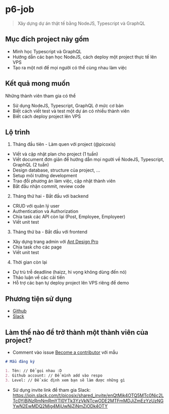 # p6-job

> Xây dựng dự án thật tế bằng NodeJS, Typescript và GraphQL

## Mục đích project này gồm

* Mình học Typescript và GraphQL
* Hướng dẫn các bạn học NodeJS, cách deploy một project thực tế lên VPS
* Tạo ra một nơi để mọi người có thể cùng nhau làm việc

## Kết quả mong muốn

Những thành viên tham gia có thể

* Sử dụng NodeJS, Typescript, GraphQL ở mức cơ bản
* Biết cách viết test và test một dự án có nhiều thành viên
* Biết cách deploy project lên VPS

## Lộ trình

1. Tháng đầu tiên - Làm quen với project (@picoxis)

* Viết và cập nhật plan cho project (1 tuần)
* Viết document đơn giản để hướng dẫn mọi người về NodeJS, Typescript, GraphQL (2 tuần)
* Design database, structure của project, ...
* Setup môi trường development
* Trao đổi phương án làm việc, cập nhật thành viên
* Bắt đầu nhận commit, review code

2. Tháng thứ hai - Bắt đầu với backend

* CRUD với quản lý user
* Authentication và Authorization
* Chia task các API còn lại (Post, Employee, Employeer)
* Viết unit test

3. Tháng thứ ba - Bắt đầu với frontend

* Xây dựng trang admin với [Ant Design Pro](https://github.com/ant-design/ant-design-pro)
* Chia task cho các page
* Viết unit test

4. Thời gian còn lại

* Dự trù trễ deadline (haizz, hi vọng không dùng đến nó)
* Thảo luận về các cải tiến
* Hỗ trợ các bạn tự deploy project lên VPS riêng để demo

## Phương tiện sử dụng

* [Github](https://github.com/picosix/p6-job/)
* [Slack](https://picosix.slack.com/)

## Làm thế nào để trở thành một thành viên của project?

* Comment vào issue [Become a contributor](https://github.com/picosix/p6-job/issues/1) với mẫu

```markdown
# Mẫu đăng ký

1. Tên: // Để gọi nhau :D
2. Github account: // Để mình add vào respo
3. Level: // Để xác định xem bạn sẽ làm được những gì
```

* Sử dụng invite link để tham gia Slack: https://join.slack.com/t/picosix/shared_invite/enQtMjk4OTQ5MTc0Njc2LTc0YjBiNzRmNmRmYTI0YTk3YzVkNTcwODE2MTFmMDJiZmEzYzUzNGYwN2EwMDQ2Mjg4MjUwNjZiNmZjODk4OTY
